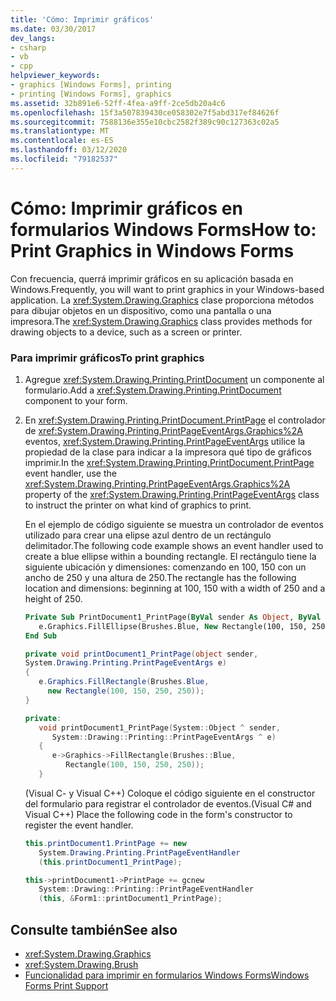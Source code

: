 ```yaml
---
title: 'Cómo: Imprimir gráficos'
ms.date: 03/30/2017
dev_langs:
- csharp
- vb
- cpp
helpviewer_keywords:
- graphics [Windows Forms], printing
- printing [Windows Forms], graphics
ms.assetid: 32b891e6-52ff-4fea-a9ff-2ce5db20a4c6
ms.openlocfilehash: 15f3a507839430ce058302e7f5abd317ef84626f
ms.sourcegitcommit: 7588136e355e10cbc2582f389c90c127363c02a5
ms.translationtype: MT
ms.contentlocale: es-ES
ms.lasthandoff: 03/12/2020
ms.locfileid: "79182537"
---
```

# <a name="how-to-print-graphics-in-windows-forms"></a><span data-ttu-id="cd207-102">Cómo: Imprimir gráficos en formularios Windows Forms</span><span class="sxs-lookup"><span data-stu-id="cd207-102">How to: Print Graphics in Windows Forms</span></span>
<span data-ttu-id="cd207-103">Con frecuencia, querrá imprimir gráficos en su aplicación basada en Windows.</span><span class="sxs-lookup"><span data-stu-id="cd207-103">Frequently, you will want to print graphics in your Windows-based application.</span></span> <span data-ttu-id="cd207-104">La <xref:System.Drawing.Graphics> clase proporciona métodos para dibujar objetos en un dispositivo, como una pantalla o una impresora.</span><span class="sxs-lookup"><span data-stu-id="cd207-104">The <xref:System.Drawing.Graphics> class provides methods for drawing objects to a device, such as a screen or printer.</span></span>  
  
### <a name="to-print-graphics"></a><span data-ttu-id="cd207-105">Para imprimir gráficos</span><span class="sxs-lookup"><span data-stu-id="cd207-105">To print graphics</span></span>  
  
1. <span data-ttu-id="cd207-106">Agregue <xref:System.Drawing.Printing.PrintDocument> un componente al formulario.</span><span class="sxs-lookup"><span data-stu-id="cd207-106">Add a <xref:System.Drawing.Printing.PrintDocument> component to your form.</span></span>  
  
2. <span data-ttu-id="cd207-107">En <xref:System.Drawing.Printing.PrintDocument.PrintPage> el controlador de <xref:System.Drawing.Printing.PrintPageEventArgs.Graphics%2A> eventos, <xref:System.Drawing.Printing.PrintPageEventArgs> utilice la propiedad de la clase para indicar a la impresora qué tipo de gráficos imprimir.</span><span class="sxs-lookup"><span data-stu-id="cd207-107">In the <xref:System.Drawing.Printing.PrintDocument.PrintPage> event handler, use the <xref:System.Drawing.Printing.PrintPageEventArgs.Graphics%2A> property of the <xref:System.Drawing.Printing.PrintPageEventArgs> class to instruct the printer on what kind of graphics to print.</span></span>  
  
     <span data-ttu-id="cd207-108">En el ejemplo de código siguiente se muestra un controlador de eventos utilizado para crear una elipse azul dentro de un rectángulo delimitador.</span><span class="sxs-lookup"><span data-stu-id="cd207-108">The following code example shows an event handler used to create a blue ellipse within a bounding rectangle.</span></span> <span data-ttu-id="cd207-109">El rectángulo tiene la siguiente ubicación y dimensiones: comenzando en 100, 150 con un ancho de 250 y una altura de 250.</span><span class="sxs-lookup"><span data-stu-id="cd207-109">The rectangle has the following location and dimensions: beginning at 100, 150 with a width of 250 and a height of 250.</span></span>  
  
    ```vb  
    Private Sub PrintDocument1_PrintPage(ByVal sender As Object, ByVal e As System.Drawing.Printing.PrintPageEventArgs) Handles PrintDocument1.PrintPage  
       e.Graphics.FillEllipse(Brushes.Blue, New Rectangle(100, 150, 250, 250))  
    End Sub  
    ```  
  
    ```csharp  
    private void printDocument1_PrintPage(object sender,
    System.Drawing.Printing.PrintPageEventArgs e)  
    {  
       e.Graphics.FillRectangle(Brushes.Blue,
         new Rectangle(100, 150, 250, 250));  
    }  
    ```  
  
    ```cpp  
    private:  
       void printDocument1_PrintPage(System::Object ^ sender,  
          System::Drawing::Printing::PrintPageEventArgs ^ e)  
       {  
          e->Graphics->FillRectangle(Brushes::Blue,  
             Rectangle(100, 150, 250, 250));  
       }  
    ```  
  
     <span data-ttu-id="cd207-110">(Visual C- y Visual C++) Coloque el código siguiente en el constructor del formulario para registrar el controlador de eventos.</span><span class="sxs-lookup"><span data-stu-id="cd207-110">(Visual C# and Visual C++) Place the following code in the form's constructor to register the event handler.</span></span>  
  
    ```csharp  
    this.printDocument1.PrintPage += new  
       System.Drawing.Printing.PrintPageEventHandler  
       (this.printDocument1_PrintPage);  
    ```  
  
    ```cpp  
    this->printDocument1->PrintPage += gcnew  
       System::Drawing::Printing::PrintPageEventHandler  
       (this, &Form1::printDocument1_PrintPage);  
    ```  
  
## <a name="see-also"></a><span data-ttu-id="cd207-111">Consulte también</span><span class="sxs-lookup"><span data-stu-id="cd207-111">See also</span></span>

- <xref:System.Drawing.Graphics>
- <xref:System.Drawing.Brush>
- [<span data-ttu-id="cd207-112">Funcionalidad para imprimir en formularios Windows Forms</span><span class="sxs-lookup"><span data-stu-id="cd207-112">Windows Forms Print Support</span></span>](windows-forms-print-support.md)
